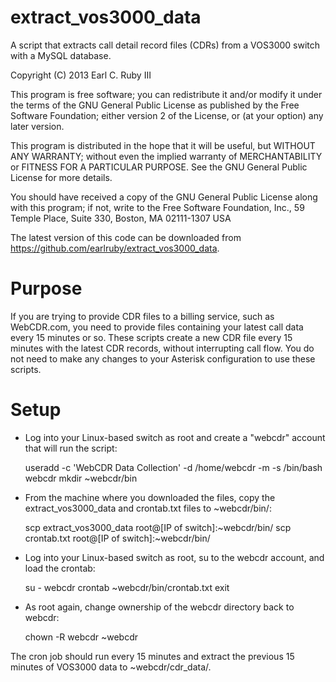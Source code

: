 extract_vos3000_data
====================

A script that extracts call detail record files (CDRs) from a VOS3000 switch with a MySQL database.

Copyright (C) 2013 Earl C. Ruby III

This program is free software; you can redistribute it and/or modify it under the terms of the GNU General Public License as published by the Free Software Foundation; either version 2 of the License, or (at your option) any later version.

This program is distributed in the hope that it will be useful, but WITHOUT ANY WARRANTY; without even the implied warranty of MERCHANTABILITY or FITNESS FOR A PARTICULAR PURPOSE. See the GNU General Public License for more details.

You should have received a copy of the GNU General Public License along with this program; if not, write to the Free Software Foundation, Inc., 59 Temple Place, Suite 330, Boston, MA 02111-1307 USA

The latest version of this code can be downloaded from https://github.com/earlruby/extract_vos3000_data.

Purpose
=======

If you are trying to provide CDR files to a billing service, such as WebCDR.com, you need to provide files containing your latest call data every 15 minutes or so. These scripts create a new CDR file every 15 minutes with the latest CDR records, without interrupting call flow.  You do not need to make any changes to your Asterisk configuration to use these scripts.

Setup
=====

 * Log into your Linux-based switch as root and create a "webcdr" account that will run the script:

   useradd -c 'WebCDR Data Collection' -d /home/webcdr -m -s /bin/bash webcdr
   mkdir ~webcdr/bin

 * From the machine where you downloaded the files, copy the extract_vos3000_data and crontab.txt files to ~webcdr/bin/:

   scp extract_vos3000_data root@[IP of switch]:~webcdr/bin/
   scp crontab.txt root@[IP of switch]:~webcdr/bin/

 * Log into your Linux-based switch as root, su to the webcdr account, and load the crontab:

   su - webcdr
   crontab ~webcdr/bin/crontab.txt
   exit

 * As root again, change ownership of the webcdr directory back to webcdr:

   chown -R webcdr ~webcdr

The cron job should run every 15 minutes and extract the previous 15 minutes of VOS3000 data to ~webcdr/cdr_data/.

